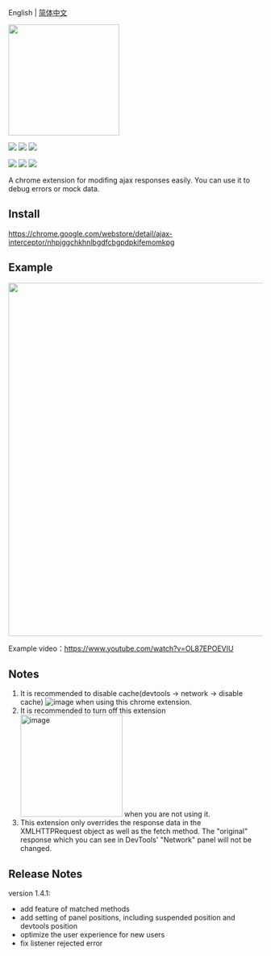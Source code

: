 English | [简体中文](./README-zh.md)   

<img src="https://github.com/YGYOOO/ajax-interceptor/raw/master/readmeImgs/Ajax_Modifier.png" width="220">   

[![](https://img.shields.io/chrome-web-store/v/nhpjggchkhnlbgdfcbgpdpkifemomkpg.svg?logo=Google%20Chrome&logoColor=white&color=blue&style=flat-square)](https://chrome.google.com/webstore/detail/ajax-interceptor/nhpjggchkhnlbgdfcbgpdpkifemomkpg) 
[![](https://img.shields.io/chrome-web-store/stars/nhpjggchkhnlbgdfcbgpdpkifemomkpg.svg?logo=Google%20Chrome&logoColor=white&color=blue&style=flat-square)](https://chrome.google.com/webstore/detail/nhpjggchkhnlbgdfcbgpdpkifemomkpg) 
[![](https://img.shields.io/chrome-web-store/users/nhpjggchkhnlbgdfcbgpdpkifemomkpg.svg?logo=Google%20Chrome&logoColor=white&color=blue&style=flat-square)](https://chrome.google.com/webstore/detail/ajax-interceptor/nhpjggchkhnlbgdfcbgpdpkifemomkpg)    

[![](https://img.shields.io/github/followers/YGYOOO.svg?label=Follow&style=social)](https://github.com/YGYOOO)
[![](https://img.shields.io/badge/Follow%20@卧槽竟然是YGY的微博--brightgreen.svg?logo=Sina%20Weibo&style=social)](https://weibo.com/u/5352731024)
[![](https://img.shields.io/badge/Follow%20@YGYOOO--brightgreen.svg?logo=Twitter&style=social)](https://twitter.com/YGYOOO)

A chrome extension for modifing ajax responses easily. You can use it to debug errors or mock data.

## Install
https://chrome.google.com/webstore/detail/ajax-interceptor/nhpjggchkhnlbgdfcbgpdpkifemomkpg   

## Example
<img src="https://github.com/YGYOOO/ajax-interceptor/raw/master/readmeImgs/screenshot2.png" width="700"> 

Example video：https://www.youtube.com/watch?v=OL87EPOEVIU

## Notes
1. It is recommended to disable cache(devtools -> network -> disable cache) ![image](https://github.com/YGYOOO/ajax-interceptor/assets/15754991/ea89f065-56da-4c1b-8287-92fe88faeba3) when using this chrome extension.
2. It is recommended to turn off this extension<img width="202" alt="image" src="https://github.com/YGYOOO/ajax-interceptor/assets/15754991/ba83ac30-39e5-46c6-9c04-2989e9819120"> when you are not using it.
3. This extension only overrides the response data in the XMLHTTPRequest object as well as the fetch method. The "original" response which you can see in DevTools' "Network" panel will not be changed.

## Release Notes
version 1.4.1:
- add feature of matched methods  
- add setting of panel positions, including suspended position and devtools position
- optimize the user experience for new users
- fix listener rejected error
